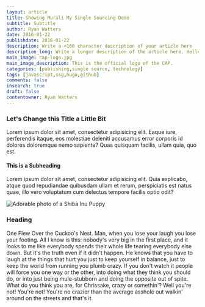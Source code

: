 ```yaml
---
layout: article
title: Showing Murali My Single Sourcing Demo
subtitle: Subtitle
author: Ryan Watters
date: 2016-01-22
publishdate: 2016-01-22
description: Write a <160 character description of your article here
description_long: Write a longer description of the article here. Hello hello hello. 
main_image: cap-logo.jpg
main_image_description: This is the official logo of the CAP.
categories: [publishing,single source, technology]
tags: [javascript,ssg,hugo,github]
comments: false
insearch: true
draft: false
contentowner: Ryan Watters
---
```


### Let's Change this Title a Little Bit

Lorem ipsum dolor sit amet, consectetur adipisicing elit. Eaque iure, perferendis itaque, eos molestiae deleniti accusamus error corporis id dolores doloremque nemo sapiente? Quas quisquam facilis, ullam quia, quo est.


#### This is a Subheading

Lorem ipsum dolor sit amet, consectetur adipisicing elit. Quia explicabo, atque quod repudiandae quibusdam ullam et rerum, perspiciatis est natus quae, illo vero voluptatum cum delectus tempore facilis optio odit?

![Adorable photo of a Shiba Inu Puppy](https://ryansportfol.io/assets/images/shiba-inu.jpg)

### Heading

One Flew Over the Cuckoo's Nest. Man, when you lose your laugh you lose your footing. All I know is this: nobody's very big in the first place, and it looks to me like everybody spends their whole life tearing everybody else down. But it's the truth even if it didn't happen. He knows that you have to laugh at the things that hurt you just to keep yourself in balance, just to keep the world from running you plumb crazy. If you don't watch it people will force you one way or the other, into doing what they think you should do, or into just being mule-stubborn and doing the opposite out of spite. What do you think you are, for Chrissake, crazy or somethin'? Well you're not! You're not! You're no crazier than the average asshole out walkin' around on the streets and that's it.
